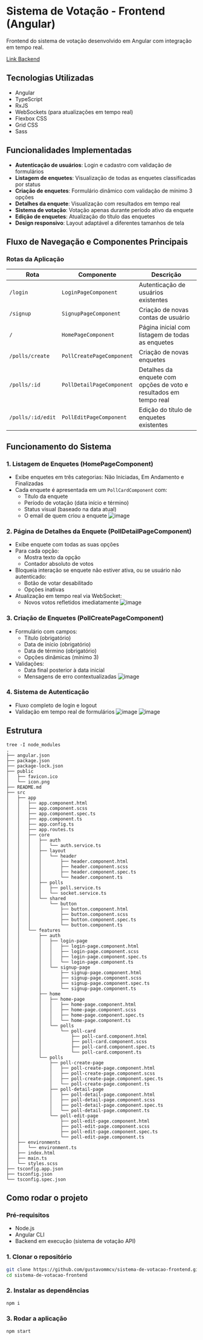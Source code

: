 # Sistema de Votação - Frontend (Angular)

Frontend do sistema de votação desenvolvido em Angular com integração em tempo real.

[Link Backend](https://github.com/gustavommcv/sistema-de-votacao-api)

## Tecnologias Utilizadas
- Angular
- TypeScript
- RxJS
- WebSockets (para atualizações em tempo real)
- Flexbox CSS
- Grid CSS
- Sass

## Funcionalidades Implementadas
- **Autenticação de usuários**: Login e cadastro com validação de formulários
- **Listagem de enquetes**: Visualização de todas as enquetes classificadas por status
- **Criação de enquetes**: Formulário dinâmico com validação de mínimo 3 opções
- **Detalhes da enquete**: Visualização com resultados em tempo real
- **Sistema de votação**: Votação apenas durante período ativo da enquete
- **Edição de enquetes**: Atualização do título das enquetes
- **Design responsivo**: Layout adaptável a diferentes tamanhos de tela

## Fluxo de Navegação e Componentes Principais

### Rotas da Aplicação
| Rota                | Componente               | Descrição                                                                 |
|---------------------|--------------------------|---------------------------------------------------------------------------|
| `/login`            | `LoginPageComponent`     | Autenticação de usuários existentes                                       |
| `/signup`           | `SignupPageComponent`    | Criação de novas contas de usuário                                        |
| `/`                 | `HomePageComponent`      | Página inicial com listagem de todas as enquetes                          |
| `/polls/create`     | `PollCreatePageComponent`| Criação de novas enquetes                                                 |
| `/polls/:id`        | `PollDetailPageComponent`| Detalhes da enquete com opções de voto e resultados em tempo real         |
| `/polls/:id/edit`   | `PollEditPageComponent`  | Edição do título de enquetes existentes                                   |

## Funcionamento do Sistema

### 1. Listagem de Enquetes (HomePageComponent)
- Exibe enquetes em três categorias: Não Iniciadas, Em Andamento e Finalizadas
- Cada enquete é apresentada em um `PollCardComponent` com:
  - Título da enquete
  - Período de votação (data início e término)
  - Status visual (baseado na data atual)
  - O email de quem criou a enquete
![image](https://github.com/user-attachments/assets/55e33cb7-c7ad-4b30-b2c2-c6e6a2302270)

### 2. Página de Detalhes da Enquete (PollDetailPageComponent)
- Exibe enquete com todas as suas opções
- Para cada opção:
  - Mostra texto da opção
  - Contador absoluto de votos
- Bloqueia interação se enquete não estiver ativa, ou se usuário não autenticado:
  - Botão de votar desabilitado
  - Opções inativas
- Atualização em tempo real via WebSocket:
  - Novos votos refletidos imediatamente
![image](https://github.com/user-attachments/assets/ce46997d-62ea-4420-8bdd-916ad2fbfc8e)

### 3. Criação de Enquetes (PollCreatePageComponent)
- Formulário com campos:
  - Título (obrigatório)
  - Data de início (obrigatório)
  - Data de término (obrigatório)
  - Opções dinâmicas (mínimo 3)
- Validações:
  - Data final posterior à data inicial
  - Mensagens de erro contextualizadas
![image](https://github.com/user-attachments/assets/a056a81e-06da-4d6d-8e74-03cb23020044)


### 4. Sistema de Autenticação
- Fluxo completo de login e logout
- Validação em tempo real de formulários
![image](https://github.com/user-attachments/assets/16726b2c-16c4-4673-9077-29a130c3042d)
![image](https://github.com/user-attachments/assets/3d2cd2ab-613a-410c-9e52-e9169bdbac61)

## Estrutura
```
tree -I node_modules
.
├── angular.json
├── package.json
├── package-lock.json
├── public
│   ├── favicon.ico
│   └── icon.png
├── README.md
├── src
│   ├── app
│   │   ├── app.component.html
│   │   ├── app.component.scss
│   │   ├── app.component.spec.ts
│   │   ├── app.component.ts
│   │   ├── app.config.ts
│   │   ├── app.routes.ts
│   │   ├── core
│   │   │   ├── auth
│   │   │   │   └── auth.service.ts
│   │   │   ├── layout
│   │   │   │   └── header
│   │   │   │       ├── header.component.html
│   │   │   │       ├── header.component.scss
│   │   │   │       ├── header.component.spec.ts
│   │   │   │       └── header.component.ts
│   │   │   ├── polls
│   │   │   │   ├── poll.service.ts
│   │   │   │   └── socket.service.ts
│   │   │   └── shared
│   │   │       └── button
│   │   │           ├── button.component.html
│   │   │           ├── button.component.scss
│   │   │           ├── button.component.spec.ts
│   │   │           └── button.component.ts
│   │   └── features
│   │       ├── auth
│   │       │   ├── login-page
│   │       │   │   ├── login-page.component.html
│   │       │   │   ├── login-page.component.scss
│   │       │   │   ├── login-page.component.spec.ts
│   │       │   │   └── login-page.component.ts
│   │       │   └── signup-page
│   │       │       ├── signup-page.component.html
│   │       │       ├── signup-page.component.scss
│   │       │       ├── signup-page.component.spec.ts
│   │       │       └── signup-page.component.ts
│   │       ├── home
│   │       │   ├── home-page
│   │       │   │   ├── home-page.component.html
│   │       │   │   ├── home-page.component.scss
│   │       │   │   ├── home-page.component.spec.ts
│   │       │   │   └── home-page.component.ts
│   │       │   └── polls
│   │       │       └── poll-card
│   │       │           ├── poll-card.component.html
│   │       │           ├── poll-card.component.scss
│   │       │           ├── poll-card.component.spec.ts
│   │       │           └── poll-card.component.ts
│   │       └── polls
│   │           ├── poll-create-page
│   │           │   ├── poll-create-page.component.html
│   │           │   ├── poll-create-page.component.scss
│   │           │   ├── poll-create-page.component.spec.ts
│   │           │   └── poll-create-page.component.ts
│   │           ├── poll-detail-page
│   │           │   ├── poll-detail-page.component.html
│   │           │   ├── poll-detail-page.component.scss
│   │           │   ├── poll-detail-page.component.spec.ts
│   │           │   └── poll-detail-page.component.ts
│   │           └── poll-edit-page
│   │               ├── poll-edit-page.component.html
│   │               ├── poll-edit-page.component.scss
│   │               ├── poll-edit-page.component.spec.ts
│   │               └── poll-edit-page.component.ts
│   ├── environments
│   │   └── environment.ts
│   ├── index.html
│   ├── main.ts
│   └── styles.scss
├── tsconfig.app.json
├── tsconfig.json
└── tsconfig.spec.json
```

## Como rodar o projeto

### Pré-requisitos
- Node.js
- Angular CLI
- Backend em execução (sistema de votação API)

### 1. Clonar o repositório
```bash
git clone https://github.com/gustavommcv/sistema-de-votacao-frontend.git
cd sistema-de-votacao-frontend
```

### 2. Instalar as dependências
```bash
npm i
```

### 3. Rodar a aplicação
```bash
npm start
```
